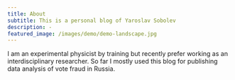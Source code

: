```yaml
---
title: About
subtitle: This is a personal blog of Yaroslav Sobolev
description: -
featured_image: /images/demo/demo-landscape.jpg
---
```


I am an experimental physicist by training but recently prefer working 
as an interdisciplinary researcher. So far I mostly used this blog for 
publishing data analysis of vote fraud in Russia.